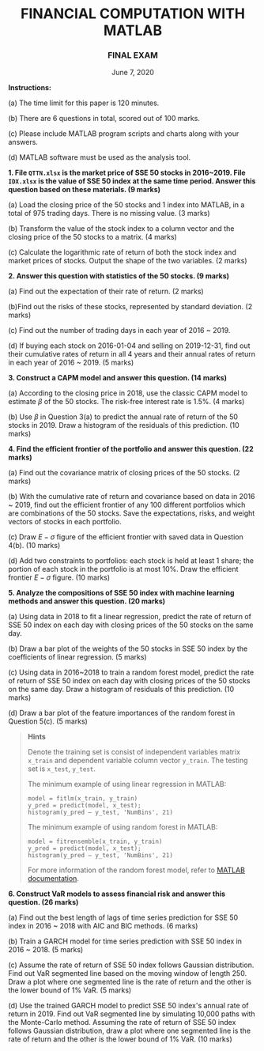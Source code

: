<center>
    <h1>FINANCIAL COMPUTATION WITH MATLAB</h1>
    <h3>FINAL EXAM</h3>
    <span>June 7, 2020</span>
</center>



**Instructions:**

(a) The time limit for this paper is 120 minutes.

(b) There are 6 questions in total, scored out of 100 marks.

(c) Please include MATLAB program scripts and charts along with your answers.

(d) MATLAB software must be used as the analysis tool.



**1. File `QTTN.xlsx` is the market price of SSE 50 stocks in 2016\~2019. File `IDX.xlsx` is the value of SSE 50 index at the same time period. Answer this question based on these materials. (9 marks)**

(a) Load the closing price of the 50 stocks and 1 index into MATLAB, in a total of 975 trading days. There is no missing value. (3 marks)

(b) Transform the value of the stock index to a column vector and the closing price of the 50 stocks to a matrix. (4 marks)

(c) Calculate the logarithmic rate of return of both the stock index and market prices of stocks. Output the shape of the two variables. (2 marks)



**2. Answer this question with statistics of the 50 stocks. (9 marks)**

(a) Find out the expectation of their rate of return. (2 marks)

(b)Find out the risks of these stocks, represented by standard deviation. (2 marks)

(c) Find out the number of trading days in each year of 2016 \~ 2019.

(d) If buying each stock on 2016-01-04 and selling on 2019-12-31, find out their cumulative rates of return in all 4 years and their annual rates of return in each year of 2016 \~ 2019. (5 marks)



**3. Construct a CAPM model and answer this question. (14 marks)**

(a) According to the closing price in 2018, use the classic CAPM model to estimate $\beta$ of the 50 stocks. The risk-free interest rate is 1.5%. (4 marks) 

(b) Use $\beta$ in Question 3(a) to predict the annual rate of return of the 50 stocks in 2019. Draw a histogram of the residuals of this prediction. (10 marks)



**4. Find the efficient frontier of the portfolio and answer this question. (22 marks)**

(a) Find out the covariance matrix of closing prices of the 50 stocks. (2 marks)

(b) With the cumulative rate of return and covariance based on data in 2016 \~ 2019, find out the efficient frontier of any 100 different portfolios which are combinations of the 50 stocks. Save the expectations, risks, and weight vectors of stocks in each portfolio.

(c) Draw $E-\sigma$ figure of the efficient frontier with saved data in Question 4(b). (10 marks)

(d) Add two constraints to portfolios: each stock is held at least 1 share; the portion of each stock in the portfolio is at most 10%. Draw the efficient frontier $E-\sigma$ figure. (10 marks)



**5. Analyze the compositions of SSE 50 index with machine learning methods and answer this question. (20 marks)**

(a) Using data in 2018 to fit a linear regression, predict the rate of return of SSE 50 index on each day with closing prices of the 50 stocks on the same day.

(b) Draw a bar plot of the weights of the 50 stocks in SSE 50 index by the coefficients of linear regression. (5 marks)

(c) Using data in 2016\~2018 to train a random forest model, predict the rate of return of SSE 50 index on each day with closing prices of the 50 stocks on the same day. Draw a histogram of residuals of this prediction. (10 marks)

(d) Draw a bar plot of the feature importances of the random forest in Question 5(c). (5 marks)

> **Hints**
>
> Denote the training set is consist of independent variables matrix `x_train` and dependent variable column vector `y_train`. The testing set is `x_test`, `y_test`.
>
> The minimum example of using linear regression in MATLAB:
>
> ```
> model = fitlm(x_train, y_train)
> y_pred = predict(model, x_test);
> histogram(y_pred – y_test, 'NumBins', 21)
> ```
>
> The minimum example of using random forest in MATLAB:
>
> ```
> model = fitrensemble(x_train, y_train)
> y_pred = predict(model, x_test);
> histogram(y_pred – y_test, 'NumBins', 21)
> ```
>
> For more information of the random forest model, refer to [MATLAB documentation](https://www.mathworks.com/help/stats/fitrensemble.html#d120e334185).



**6. Construct VaR models to assess financial risk and answer this question. (26 marks)**

(a) Find out the best length of lags of time series prediction for SSE 50 index in 2016 \~ 2018 with AIC and BIC methods. (6 marks)

(b) Train a GARCH model for time series prediction with SSE 50 index in 2016 \~ 2018. (5 marks)

(c) Assume the rate of return of SSE 50 index follows Gaussian distribution. Find out VaR segmented line based on the moving window of length 250. Draw a plot where one segmented line is the rate of return and the other is the lower bound of 1% VaR. (5 marks)

(d) Use the trained GARCH model to predict SSE 50 index's annual rate of return in 2019. Find out VaR segmented line by simulating 10,000 paths with the Monte-Carlo method. Assuming the rate of return of SSE 50 index follows Gaussian distribution, draw a plot where one segmented line is the rate of return and the other is the lower bound of 1% VaR. (10 marks)


